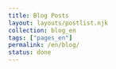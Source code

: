 ```yaml
---
title: Blog Posts
layout: layouts/postlist.njk
collection: blog_en
tags: ["pages_en"]
permalink: /en/blog/
status: done
---
```

